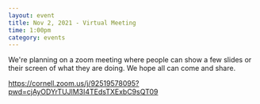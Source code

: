 ```yaml
---
layout: event
title: Nov 2, 2021 - Virtual Meeting
time: 1:00pm
category: events
---
```


We're planning on a zoom meeting where people can show a few slides
or their screen of what they are doing. We hope all can come and share.

https://cornell.zoom.us/j/92519578095?pwd=cjAyODYrTUJlM3I4TEdsTXExbC9sQT09
